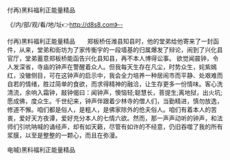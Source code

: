 付再)黑料福利正能量精品

《/内/部/观/看/地/址👉http://d8s8.com》--

付再)黑料福利正能量精品　　郑板桥任潍县知县时，他的堂弟给他寄来了一封函件，从来，堂弟和街坊为了家传衡宇的一段墙基的归属爆发了辩论，闹到了兴化县官厅，堂弟蓄意郑板桥能函告兴化县知县，再不本人博得讼事。
欲觉闻晨钟，令人发深省，寺庙的钟声在警醒着众人。但我每天生存在凡尘，时势众生，姹紫嫣红，没辙侧目，可在这钟声的启示中，我会全力培养一种居闹市而平静、处艰难而自若的情绪，胜过简单的食欲，而求得精神的融洽，让生存更多一份情味。客心洗清流，余响入霜钟，敲钟偈曰：闻钟声，懊恼轻;聪慧长，菩提生;离地狱，出火坑;愿成佛，度众生。千世纪来，钟声伴跟着少林寺的僧人们，当勤精进，慎勿放逸，修道不懈。咱们都是俗人，是粗人，是佛家除外的伧夫俗人。咱们有着本人的苦衷，爱好天方夜谭，爱好充分本人的七情六欲。然而，那一声声动听的钟声，和法师们引吭呐喊的诵经声，却有如天籁，尽管有如许的不经意，仍旧吞噬了我的所有浆膜，以至是整整的一颗心，而且在弥漫。





电嘁)黑料福利正能量精品
